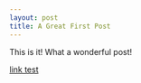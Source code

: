 ```yaml
---
layout: post
title: A Great First Post
---
```


This is it!
What a wonderful post!


[link test](https://www.facebook.com/immunology001/posts/514604858871444)

